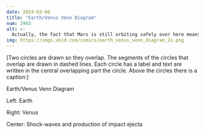 ```yaml
---
date: 2024-03-06
title: "Earth/Venus Venn Diagram"
num: 2903
alt: >-
  Actually, the fact that Mars is still orbiting safely over here means that it was technically an *Euler* apocalypse, not a Venn one.
img: https://imgs.xkcd.com/comics/earth_venus_venn_diagram_2x.png
---
```

[Two circles are drawn so they overlap. The segments of the circles that overlap are drawn in dashed lines. Each circle has a label and text are written in the central overlapping part the circle. Above the circles there is a caption:]

Earth/Venus Venn Diagram

Left: Earth

Right: Venus

Center: Shock-waves and production of impact ejecta